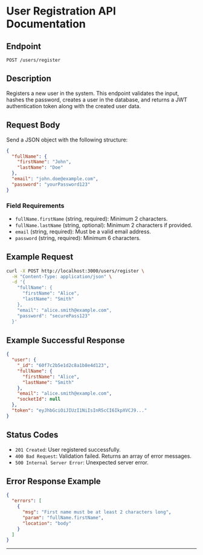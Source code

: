 # User Registration API Documentation

## Endpoint

`POST /users/register`

## Description

Registers a new user in the system. This endpoint validates the input, hashes the password, creates a user in the database, and returns a JWT authentication token along with the created user data.

## Request Body

Send a JSON object with the following structure:

```json
{
  "fullName": {
    "firstName": "John",
    "lastName": "Doe"
  },
  "email": "john.doe@example.com",
  "password": "yourPassword123"
}
```

### Field Requirements

- `fullName.firstName` (string, required): Minimum 2 characters.
- `fullName.lastName` (string, optional): Minimum 2 characters if provided.
- `email` (string, required): Must be a valid email address.
- `password` (string, required): Minimum 6 characters.

## Example Request

```bash
curl -X POST http://localhost:3000/users/register \
  -H "Content-Type: application/json" \
  -d '{
    "fullName": {
      "firstName": "Alice",
      "lastName": "Smith"
    },
    "email": "alice.smith@example.com",
    "password": "securePass123"
  }'
```

## Example Successful Response

```json
{
  "user": {
    "_id": "60f7c2b5e1d2c8a1b8e4d123",
    "fullName": {
      "firstName": "Alice",
      "lastName": "Smith"
    },
    "email": "alice.smith@example.com",
    "socketId": null
  },
  "token": "eyJhbGciOiJIUzI1NiIsInR5cCI6IkpXVCJ9..."
}
```

## Status Codes

- `201 Created`: User registered successfully.
- `400 Bad Request`: Validation failed. Returns an array of error messages.
- `500 Internal Server Error`: Unexpected server error.

## Error Response Example

```json
{
  "errors": [
    {
      "msg": "First name must be at least 2 characters long",
      "param": "fullName.firstName",
      "location": "body"
    }
  ]
}
```

---